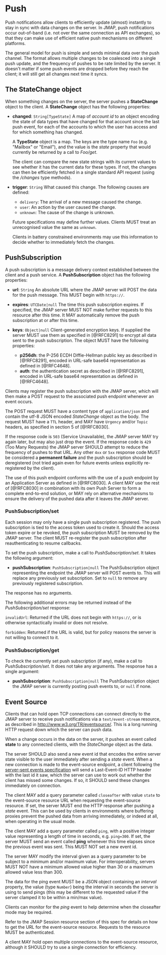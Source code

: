 # Push

Push notifications allow clients to efficiently update (almost) instantly to stay in sync with data changes on the server. In JMAP, push notifications occur out-of-band (i.e. not over the same connection as API exchanges), so that they can make use of efficient native push mechanisms on different platforms.

The general model for push is simple and sends minimal data over the push channel. The format allows multiple changes to be coalesced into a single push update, and the frequency of pushes to be rate limited by the server. It doesn't matter if some push events are dropped before they reach the client; it will still get all changes next time it syncs.

## The StateChange object

When something changes on the server, the server pushes a **StateChange** object to the client. A **StateChange** object has the following properties:

- **changed**: `String[TypeState]`
  A map of *account id* to an object encoding the state of data types that have changed for that account since the last push event, for each of the accounts to which the user has access and for which something has changed.

    A **TypeState** object is a map. The keys are the type name `Foo` (e.g. "Mailbox" or "Email"), and the value is the *state* property that would currently be returned by a call to *Foo/get*.

    The client can compare the new state strings with its current values to see whether it has the current data for these types. If not, the changes can then be efficiently fetched in a single standard API request (using the */changes* type methods).

- **trigger**: `String`
  What caused this change. The following causes are defined:

    - `delivery`: The arrival of a new message caused the change.
    - `user`: An action by the user caused the change.
    - `unknown`: The cause of the change is unknown.

    Future specifications may define further values. Clients MUST treat an
    unrecognised value the same as `unknown`.

    Clients in battery constrained environments may use this information to decide whether to immediately fetch the changes.


## PushSubscription

A push subscription is a message delivery context established between the client and a push service. A **PushSubscription** object has the following properties:

- **url**: `String`
  An absolute URL where the JMAP server will POST the data for the push message.
  This MUST begin with `https://`.
- **expires**: `UTCDate|null`
  The time this push subscription expires. If specified, the JMAP server MUST NOT make further requests to this resource after this time. It MAY automatically remove the push subscription at or after this time.
- **keys**: `Object|null`
  Client-generated encryption keys. If supplied the server MUST use them as specified in [@!RFC8291] to encrypt all data sent to the push subscription. The object MUST have the following properties:

    - **p256dh**: the P-256 ECDH Diffie-Hellman public key as described in [@!RFC8291], encoded in URL-safe base64 representation as defined in [@!RFC4648].
    - **auth**: the authentication secret as described in [@!RFC8291], encoded in URL-safe base64 representation as defined in [@!RFC4648].

Clients may register the push subscription with the JMAP server, which will then make a POST request to the associated push endpoint whenever an event occurs.

The POST request MUST have a content type of `application/json` and contain the utf-8 JSON encoded *StateChange* object as the body. The request MUST have a `TTL` header, and MAY have `Urgency` and/or `Topic` headers, as specified in section 5 of [@!RFC8030].

If the response code is `503` (Service Unavailable), the JMAP server MAY try again later, but may also just drop the event. If the response code is `429` (Too Many Requests) the JMAP server SHOULD attempt to reduce the frequency of pushes to that URL. Any other `4xx` or `5xx` response code MUST be considered a **permanent failure** and the push subscription should be deregistered (not tried again even for future events unless explicitly re-registered by the client).

The use of this push endpoint conforms with the use of a push endpoint by an Application Server as defined in [@!RFC8030]. A client MAY use the rest of [@!RFC8030] in combination with its own Push Server to form a complete end-to-end solution, or MAY rely on alternative mechanisms to ensure the delivery of the pushed data after it leaves the JMAP server.

### PushSubscription/set

Each session may only have a single push subscription registered. The push subscription is tied to the access token used to create it. Should the access token expire or be revoked, the push subscription MUST be removed by the JMAP server. The client MUST re-register the push subscription after reauthenticating to resume callbacks.

To set the push subscription, make a call to *PushSubscription/set*. It takes the following argument:

- **pushSubscription**: `PushSubscription|null`
  The PushSubscription object representing the endpoint the JMAP server will POST events to. This will replace any previously set subscription. Set to `null` to remove any previously registered subscription.

The response has no arguments.

The following additional errors may be returned instead of the *PushSubscription/set* response:

`invalidUrl`: Returned if the URL does not begin with `https://`, or is otherwise syntactically invalid or does not resolve.

`forbidden`: Returned if the URL is valid, but for policy reasons the server is not willing to connect to it.

### PushSubscription/get

To check the currently set push subscription (if any), make a call to *PushSubscription/set*. It does not take any arguments. The response has a single argument:

- **pushSubscription**: `PushSubscription|null`
  The PushSubscription object the JMAP server is currently posting push events to, or `null` if none.

## Event Source

Clients that can hold open TCP connections can connect directly to the JMAP server to receive push notifications via a `text/event-stream` resource, as described in <http://www.w3.org/TR/eventsource/>. This is a long running HTTP request down which the server can push data.

When a change occurs in the data on the server, it pushes an event called **state** to any connected clients, with the *StateChange* object as the data.

The server SHOULD also send a new event id that encodes the entire server state visible to the user immediately after sending a *state* event. When a new connection is made to the event-source endpoint, a client following the [server-sent events specification](https://html.spec.whatwg.org/multipage/server-sent-events.html) will send a Last-Event-ID HTTP header with the last id it saw, which the server can use to work out whether the client has missed some changes. If so, it SHOULD send these changes immediately on connection.

The client MAY add a query parameter called `closeafter` with value `state` to the event-source resource URL when requesting the event-source resource. If set, the server MUST end the HTTP response after pushing a *state* event. This can be used by clients in environments where buffering proxies prevent the pushed data from arriving immediately, or indeed at all, when operating in the usual mode.

The client MAY add a query parameter called `ping`, with a positive integer value representing a length of time in seconds, e.g. `ping=300`. If set, the server MUST send an event called **ping** whenever this time elapses since the previous event was sent. This MUST NOT set a new event id.

The server MAY modify the interval given as a query parameter to be subject to a minimum and/or maximum value. For interoperability, servers MUST NOT have a minimum allowed value higher than 30 or a maximum allowed value less than 300.

The data for the ping event MUST be a JSON object containing an *interval* property, the value (type `Number`) being the interval in seconds the server is using to send pings (this may be different to the requested value if the server clamped it to be within a min/max value).

Clients can monitor for the *ping* event to help determine when the closeafter mode may be required.

Refer to the JMAP Session resource section of this spec for details on how to get the URL for the event-source resource. Requests to the resource MUST be authenticated.

A client MAY hold open multiple connections to the event-source resource, although it SHOULD try to use a single connection for efficiency.
